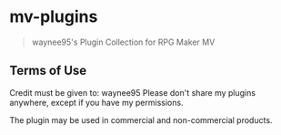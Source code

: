 # mv-plugins
> waynee95's Plugin Collection for RPG Maker MV 

## Terms of Use
Credit must be given to: waynee95
Please don't share my plugins anywhere, except if you have my permissions.

The plugin may be used in commercial and non-commercial products.